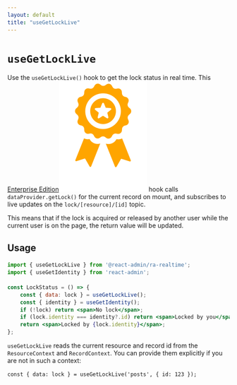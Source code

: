 ```yaml
---
layout: default
title: "useGetLockLive"
---
```


# `useGetLockLive`

Use the `useGetLockLive()` hook to get the lock status in real time. This [Enterprise Edition](https://react-admin-ee.marmelab.com)<img class="icon" src="./img/premium.svg" alt="React Admin Enterprise Edition icon" /> hook calls `dataProvider.getLock()` for the current record on mount, and subscribes to live updates on the `lock/[resource]/[id]` topic.

This means that if the lock is acquired or released by another user while the current user is on the page, the return value will be updated.

## Usage

```jsx
import { useGetLockLive } from '@react-admin/ra-realtime';
import { useGetIdentity } from 'react-admin';

const LockStatus = () => {
    const { data: lock } = useGetLockLive();
    const { identity } = useGetIdentity();
    if (!lock) return <span>No lock</span>;
    if (lock.identity === identity?.id) return <span>Locked by you</span>;
    return <span>Locked by {lock.identity}</span>;
};
```

`useGetLockLive` reads the current resource and record id from the `ResourceContext` and `RecordContext`. You can provide them explicitly if you are not in such a context:

```tsx
const { data: lock } = useGetLockLive('posts', { id: 123 });
```